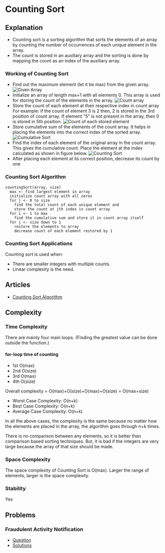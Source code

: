 # Counting Sort

## Explanation

- Counting sort is a sorting algorithm that sorts the elements of an array by counting the number of occurrences of each unique element in the array.
- The count is stored in an auxiliary array and the sorting is done by mapping the count as an index of the auxiliary array.

### Working of Counting Sort

- Find out the maximum element (let it be max) from the given array.
  ![Given Array](https://cdn.programiz.com/cdn/farfuture/_iojSNQFxCvNdbdPPmMVCJZxGFTS0TOZRIt1E4Wte0Y/mtime:1582112622/sites/tutorial2program/files/Counting-sort-0_0.png)
- Initialize an array of length max+1 with all elements 0. This array is used for storing the count of the elements in the array.
  ![Count array](https://cdn.programiz.com/cdn/farfuture/bRDNfPQG8lie6m7EFXVqPj8w6RzkRhM34XNaAoG2dCs/mtime:1582112622/sites/tutorial2program/files/Counting-sort-1.png)
- Store the count of each element at their respective index in count array
  For example: if the count of element 3 is 2 then, 2 is stored in the 3rd position of count array. If element "5" is not present in the array, then 0 is stored in 5th position.
  ![Count of each stored element](https://cdn.programiz.com/cdn/farfuture/CIyC1Lkj5JFln_hjy8U1acmUZ4JST__v4bQBvPcnOkk/mtime:1582112622/sites/tutorial2program/files/Counting-sort-2.png)
- Store cumulative sum of the elements of the count array. It helps in placing the elements into the correct index of the sorted array.
  ![Cumulative Sort](https://cdn.programiz.com/cdn/farfuture/6A5S6vY-KsapHcyBjGgLNrp-58NRdyGDeVXspSzUbwM/mtime:1582112622/sites/tutorial2program/files/Counting-sort-3.png)
- Find the index of each element of the original array in the count array. This gives the cumulative count. Place the element at the index calculated as shown in figure below.
  ![Counting Sort](https://cdn.programiz.com/cdn/farfuture/tcfjQdeYwL_jETOCPZxNjIXbysRrb7MaG6PwO2MzHnM/mtime:1582112622/sites/tutorial2program/files/Counting-sort-4_1.png)
- After placing each element at its correct position, decrease its count by one

### Counting Sort Algorithm

```
countingSort(array, size)
  max <- find largest element in array
  initialize count array with all zeros
  for j <- 0 to size
    find the total count of each unique element and
    store the count at jth index in count array
  for i <- 1 to max
    find the cumulative sum and store it in count array itself
  for j <- size down to 1
    restore the elements to array
    decrease count of each element restored by 1
```

### Counting Sort Applications

Counting sort is used when:

- There are smaller integers with multiple counts.
- Linear complexity is the need.

## Articles

- [Counting Sort Algorithm](https://www.programiz.com/dsa/counting-sort)

## Complexity

### Time Complexity

There are mainly four main loops. (Finding the greatest value can be done outside the function.)

#### for-loop time of counting

- 1st O(max)
- 2nd O(size)
- 3rd O(max)
- 4th O(size)

Overall complexity = O(max)+O(size)+O(max)+O(size) = O(max+size)

- Worst Case Complexity: O(n+k)
- Best Case Complexity: O(n+k)
- Average Case Complexity: O(n+k)

In all the above cases, the complexity is the same because no matter how the elements are placed in the array, the algorithm goes through n+k times.

There is no comparison between any elements, so it is better than comparison based sorting techniques. But, it is bad if the integers are very large because the array of that size should be made.

### Space Complexity

The space complexity of Counting Sort is O(max). Larger the range of elements, larger is the space complexity.

### Stability

Yes

## Problems

### Fraudulent Activity Notification

- [Question](https://www.hackerrank.com/challenges/fraudulent-activity-notifications/problem?isFullScreen=true&h_l=interview&playlist_slugs%5B%5D=interview-preparation-kit&playlist_slugs%5B%5D=sorting)
- [Solutions](../../CompetitiveProgramming/Sorting/FraudulentActivityNotification/mergeSortCountingInversions.py)
